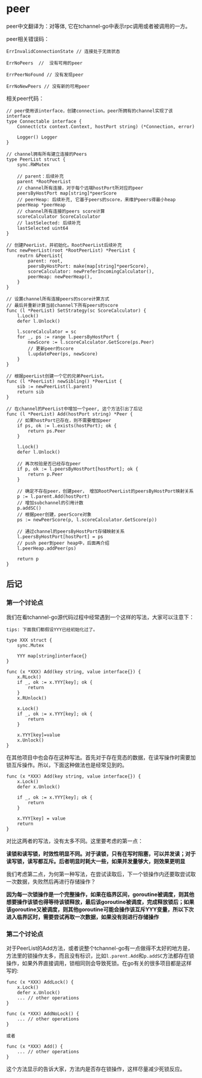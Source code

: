 # peer

peer中文翻译为：对等体, 它在tchannel-go中表示rpc调用或者被调用的一方。

peer相关错误码：

```shell
ErrInvalidConnectionState // 连接处于无效状态

ErrNoPeers  //  没有可用的peer

ErrPeerNoFound // 没有发现peer

ErrNoNewPeers // 没有新的可用peer

```

相关peer代码：

```shell
// peer使用该interface，创建connection。peer所拥有的channel实现了该interface
type Connectable interface {
	Connect(ctx context.Context, hostPort string) (*Connection, error)
	
	Logger() Logger
}

// channel拥有所有建立连接的Peers
type PeerList struct {
	sync.RWMutex
	
	// parent：后续补充
	parent *RootPeerList
	// channel所有连接，对于每个远端hostPort所对应的peer
	peersByHostPort map[string]*peerScore
	// peerHeap: 后续补充, 它基于peers的score，来维护peers得最小heap
	peerHeap *peerHeap
	// channel所有连接的peers score计算
	scoreCalculator ScoreCalculator
	// lastSelected: 后续补充
	lastSelected uint64
}

// 创建PeerList，并初始化。RootPeerList后续补充
func newPeerList(root *RootPeerList) *PeerList {
	reutrn &PeerList{
		parent: root,
		peersByHostPort: make(map[string]*peerScore),
		scoreCalculator: newPreferIncomingCalculator(),
		peerHeap: newPeerHeap(),
	}
}

// 设置channel所有连接peers的score计算方式
// 最后并重新计算当前channel下所有peers的score
func (l *PeerList) SetStrategy(sc ScoreCalculator) {
	l.Lock()
	defer l.Unlock()
	
	l.scoreCalculator = sc
	for _, ps := range l.peersByHostPort {
		newScore := l.scoreCalculator.GetScore(ps.Peer)
		// 更新peer的score
		l.updatePeer(ps, newScore)
	}
}

// 根据peerList创建一个它的兄弟PeerList。
func (l *PeerList) newSibling() *PeerList {
	sib := newPeerList(l.parent)
	return sib
}

// 在channel的PeerList中增加一个peer, 这个方法引出了后记
func (l *PeerList) Add(hostPort string) *Peer {
	// 如果hostPort已存在，则不需要增加peer
	if ps, ok := l.exists(hostPort); ok {
		return ps.Peer
	}
	
	l.Lock()
	defer l.Unlock()
	
	// 再次校验是否已经存在peer
	if p, ok := l.peersByHostPort[hostPort]; ok {
		return p.Peer
	}
	
	// 确定不存在peer，创建peer， 增加RootPeerList的peersByHostPort映射关系
	p := l.parent.Add(hostPort)
	// 增加subchannel的引用计数
	p.addSC()
	// 根据peer创建，peerScore对象
	ps := newPeerScore(p, l.scoreCalculator.GetScore(p))
	
	// 通过channel的peersByHostPort存储映射关系
	l.peersByHostPort[hostPort] = ps
	// push peer到peer heap中，后面再介绍
	l.peerHeap.addPeer(ps)
	
	return p
}
```

## 后记


### 第一个讨论点

我们在看tchannel-go源代码过程中经常遇到一个这样的写法，大家可以注意下：

`tips: 下面我们都假设YYY已经初始化过了。`

```shell
type XXX struct {
	sync.Mutex
	
	YYY map[string]interface{}
}

func (x *XXX) Add(key string, value interface{}) {
	x.RLock()
	if _, ok := x.YYY[key]; ok {
		return 
	}
	x.RUnlock()
	
	x.Lock()
	if _, ok := x.YYY[key]; ok {
		return
	}
	
	x.YYY[key]=value
	x.Unlock()
}
```

在其他项目中也会存在这种写法。首先对于存在竞态的数据，在读写操作时需要加锁互斥操作。所以，下面这种做法也是经常见到的。

```shell
func (x *XXX) Add(key string, value interface{}) {
	x.Lock()
	defer x.Unlock()

	if _, ok := x.YYY[key]; ok {
		return
	}
	
	x.YYY[key] = value
	return
}
```

对比这两者的写法，没有太多不同。这里要考虑的第一点：

**读锁和读写锁，时效性明显不同。对于读锁，只有在写时阻塞，可以并发读；对于读写锁，读写都互斥。后者明显时耗大一些，如果并发量够大，则效果更明显**

我们考虑第二点，为何第一种写法，在尝试读取后，下一个锁操作内还要取尝试取一次数据，失败然后再进行存储操作？

**因为每一次锁操作是一个完整操作，如果在临界区间，goroutine被调度，则其他想要操作该锁也得等待该锁释放，最后该goroutine被调度，完成释放锁后；如果该goroutine又被调度，则其他goroutine可能会操作该互斥YYY变量，所以下次进入临界区时，需要尝试再取一次数据，如果没有则进行存储操作**


### 第二个讨论点

对于PeerList的Add方法，或者说整个tchannel-go有一点做得不太好的地方是，方法里的锁操作太多，而且没有标识，比如`l.parent.Add`和`p.addSC`方法都存在锁操作，如果外界直接调用，锁相同则会导致死锁。在go有关的很多项目都是这样写的:

```shell
func (x *XXX) AddLock() {
	x.Lock()
	defer x.Unlock()
	... // other operations
}

func (x *XXX) AddNoLock() {
	... // other operations
}

或者

func (x *XXX) Add() {
	... // other operations
}
```

这个方法显示的告诉大家，方法内是否存在锁操作，这样尽量减少死锁反应。
